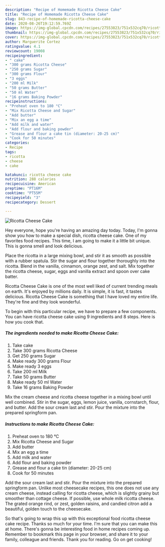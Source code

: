 ```yaml
---
description: "Recipe of Homemade Ricotta Cheese Cake"
title: "Recipe of Homemade Ricotta Cheese Cake"
slug: 843-recipe-of-homemade-ricotta-cheese-cake
date: 2020-08-26T19:12:59.769Z
image: https://img-global.cpcdn.com/recipes/27553823/751x532cq70/ricotta-cheese-cake-recipe-main-photo.jpg
thumbnail: https://img-global.cpcdn.com/recipes/27553823/751x532cq70/ricotta-cheese-cake-recipe-main-photo.jpg
cover: https://img-global.cpcdn.com/recipes/27553823/751x532cq70/ricotta-cheese-cake-recipe-main-photo.jpg
author: Marguerite Cortez
ratingvalue: 4.1
reviewcount: 19008
recipeingredient:
- " cake"
- "300 grams Ricotta Cheese"
- "250 grams Sugar"
- "300 grams Flour"
- "3 eggs"
- "200 ml Milk"
- "50 grams Butter"
- "50 ml Water"
- "16 grams Baking Powder"
recipeinstructions:
- "Preheat oven to 180 °C"
- "Mix Ricotta Cheese and Sugar"
- "Add butter"
- "Mix an egg a time"
- "Add milk and water"
- "Add flour and baking powder"
- "Grease and flour a cake tin (diameter: 20-25 cm)"
- "Cook for 50 minutes"
categories:
- Recipe
tags:
- ricotta
- cheese
- cake

katakunci: ricotta cheese cake 
nutrition: 288 calories
recipecuisine: American
preptime: "PT16M"
cooktime: "PT55M"
recipeyield: "3"
recipecategory: Dessert

---
```



![Ricotta Cheese Cake](https://img-global.cpcdn.com/recipes/27553823/751x532cq70/ricotta-cheese-cake-recipe-main-photo.jpg)

Hey everyone, hope you're having an amazing day today. Today, I'm gonna show you how to make a special dish, ricotta cheese cake. One of my favorites food recipes. This time, I am going to make it a little bit unique. This is gonna smell and look delicious.

Place the ricotta in a large mixing bowl, and stir it as smooth as possible with a rubber spatula. Stir the sugar and flour together thoroughly into the ricotta. Blend in the vanilla, cinnamon, orange zest, and salt. Mix together the ricotta cheese, sugar, eggs and vanilla extract and spoon over cake batter.

Ricotta Cheese Cake is one of the most well liked of current trending meals on earth. It's enjoyed by millions daily. It is simple, it is fast, it tastes delicious. Ricotta Cheese Cake is something that I have loved my entire life. They're fine and they look wonderful.


To begin with this particular recipe, we have to prepare a few components. You can have ricotta cheese cake using 9 ingredients and 8 steps. Here is how you cook that.

<!--inarticleads1-->

##### The ingredients needed to make Ricotta Cheese Cake:

1. Take  cake
1. Take 300 grams Ricotta Cheese
1. Get 250 grams Sugar
1. Make ready 300 grams Flour
1. Make ready 3 eggs
1. Take 200 ml Milk
1. Take 50 grams Butter
1. Make ready 50 ml Water
1. Take 16 grams Baking Powder


Mix the cream cheese and ricotta cheese together in a mixing bowl until well combined. Stir in the sugar, eggs, lemon juice, vanilla, cornstarch, flour, and butter. Add the sour cream last and stir. Pour the mixture into the prepared springform pan. 

<!--inarticleads2-->

##### Instructions to make Ricotta Cheese Cake:

1. Preheat oven to 180 °C
1. Mix Ricotta Cheese and Sugar
1. Add butter
1. Mix an egg a time
1. Add milk and water
1. Add flour and baking powder
1. Grease and flour a cake tin (diameter: 20-25 cm)
1. Cook for 50 minutes


Add the sour cream last and stir. Pour the mixture into the prepared springform pan. Unlike most cheesecake recipes, this one does not use any cream cheese, instead calling for ricotta cheese, which is slightly grainy but smoother than cottage cheese. If possible, use whole milk ricotta cheese. The grated orange rind, or zest, golden raisins, and candied citron add a beautiful, golden touch to the cheesecake. 

So that's going to wrap this up with this exceptional food ricotta cheese cake recipe. Thanks so much for your time. I'm sure that you can make this at home. There's gonna be interesting food in home recipes coming up. Remember to bookmark this page in your browser, and share it to your family, colleague and friends. Thank you for reading. Go on get cooking!

